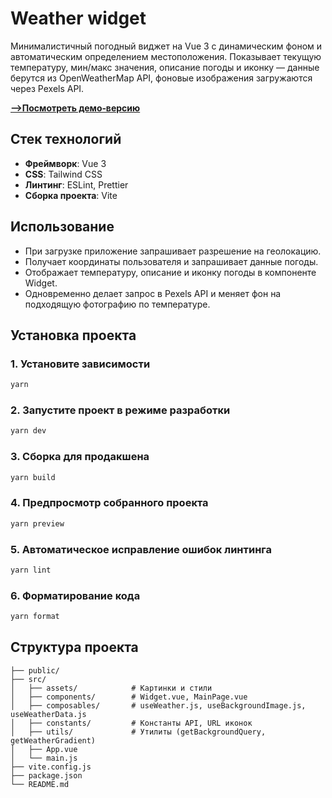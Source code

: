 # Weather widget

Минималистичный погодный виджет на Vue 3 с динамическим фоном и автоматическим определением местоположения. Показывает текущую температуру, мин/макс значения, описание погоды и иконку — данные берутся из OpenWeatherMap API, фоновые изображения загружаются через Pexels API.

[**-->Посмотреть демо‑версию**](https://brix-form.vercel.app/)

## Стек технологий

- **Фреймворк**: Vue 3
- **CSS**: Tailwind CSS
- **Линтинг**: ESLint, Prettier
- **Сборка проекта**: Vite

## Использование

- При загрузке приложение запрашивает разрешение на геолокацию.
- Получает координаты пользователя и запрашивает данные погоды.
- Отображает температуру, описание и иконку погоды в компоненте Widget.
- Одновременно делает запрос в Pexels API и меняет фон на подходящую фотографию по температуре.

## Установка проекта

### 1. Установите зависимости

```bash
yarn
```

### 2. Запустите проект в режиме разработки

```bash
yarn dev
```

### 3. Сборка для продакшена

```bash
yarn build
```

### 4. Предпросмотр собранного проекта

```bash
yarn preview
```

### 5. Автоматическое исправление ошибок линтинга

```bash
yarn lint
```

### 6. Форматирование кода

```bash
yarn format
```

## Структура проекта

```plaintext
├── public/
├── src/
│   ├── assets/            # Картинки и стили
│   ├── components/        # Widget.vue, MainPage.vue
│   ├── composables/       # useWeather.js, useBackgroundImage.js, useWeatherData.js
│   ├── constants/         # Константы API, URL иконок
│   ├── utils/             # Утилиты (getBackgroundQuery, getWeatherGradient)
│   ├── App.vue
│   └── main.js
├── vite.config.js
├── package.json
└── README.md
```
